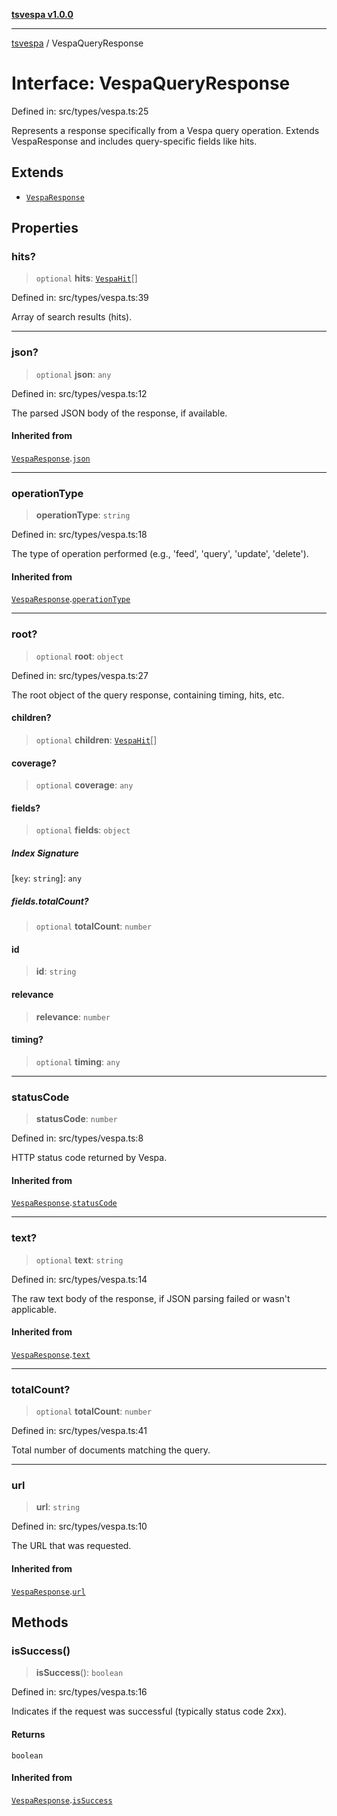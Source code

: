 [**tsvespa v1.0.0**](../README.md)

***

[tsvespa](../README.md) / VespaQueryResponse

# Interface: VespaQueryResponse

Defined in: src/types/vespa.ts:25

Represents a response specifically from a Vespa query operation.
Extends VespaResponse and includes query-specific fields like hits.

## Extends

- [`VespaResponse`](VespaResponse.md)

## Properties

### hits?

> `optional` **hits**: [`VespaHit`](VespaHit.md)[]

Defined in: src/types/vespa.ts:39

Array of search results (hits).

***

### json?

> `optional` **json**: `any`

Defined in: src/types/vespa.ts:12

The parsed JSON body of the response, if available.

#### Inherited from

[`VespaResponse`](VespaResponse.md).[`json`](VespaResponse.md#json)

***

### operationType

> **operationType**: `string`

Defined in: src/types/vespa.ts:18

The type of operation performed (e.g., 'feed', 'query', 'update', 'delete').

#### Inherited from

[`VespaResponse`](VespaResponse.md).[`operationType`](VespaResponse.md#operationtype)

***

### root?

> `optional` **root**: `object`

Defined in: src/types/vespa.ts:27

The root object of the query response, containing timing, hits, etc.

#### children?

> `optional` **children**: [`VespaHit`](VespaHit.md)[]

#### coverage?

> `optional` **coverage**: `any`

#### fields?

> `optional` **fields**: `object`

##### Index Signature

\[`key`: `string`\]: `any`

##### fields.totalCount?

> `optional` **totalCount**: `number`

#### id

> **id**: `string`

#### relevance

> **relevance**: `number`

#### timing?

> `optional` **timing**: `any`

***

### statusCode

> **statusCode**: `number`

Defined in: src/types/vespa.ts:8

HTTP status code returned by Vespa.

#### Inherited from

[`VespaResponse`](VespaResponse.md).[`statusCode`](VespaResponse.md#statuscode)

***

### text?

> `optional` **text**: `string`

Defined in: src/types/vespa.ts:14

The raw text body of the response, if JSON parsing failed or wasn't applicable.

#### Inherited from

[`VespaResponse`](VespaResponse.md).[`text`](VespaResponse.md#text)

***

### totalCount?

> `optional` **totalCount**: `number`

Defined in: src/types/vespa.ts:41

Total number of documents matching the query.

***

### url

> **url**: `string`

Defined in: src/types/vespa.ts:10

The URL that was requested.

#### Inherited from

[`VespaResponse`](VespaResponse.md).[`url`](VespaResponse.md#url)

## Methods

### isSuccess()

> **isSuccess**(): `boolean`

Defined in: src/types/vespa.ts:16

Indicates if the request was successful (typically status code 2xx).

#### Returns

`boolean`

#### Inherited from

[`VespaResponse`](VespaResponse.md).[`isSuccess`](VespaResponse.md#issuccess)
